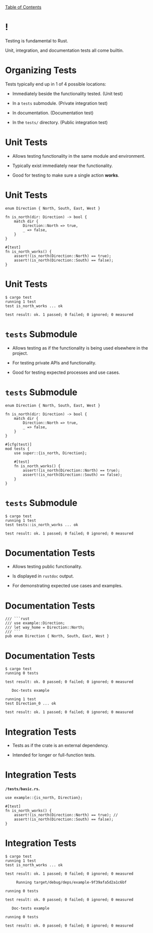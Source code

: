 [Table of Contents](./index.html)

!
=

Testing is fundamental to Rust.

Unit, integration, and documentation tests all come builtin.

Organizing Tests
================

Tests typically end up in 1 of 4 possible locations:

-   Immediately beside the functionality tested. (Unit test)

-   In a `tests` submodule. (Private integration test)

-   In documentation. (Documentation test)

-   In the `tests/` directory. (Public integration test)

Unit Tests
==========

-   Allows testing functionality in the same module and environment.

-   Typically exist immediately near the functionality.

-   Good for testing to make sure a single action **works**.

Unit Tests
==========

    enum Direction { North, South, East, West }

    fn is_north(dir: Direction) -> bool {
        match dir {
            Direction::North => true,
            _ => false,
        }
    }

    #[test]
    fn is_north_works() {
        assert!(is_north(Direction::North) == true);
        assert!(is_north(Direction::South) == false);
    }

Unit Tests
==========

    $ cargo test
    running 1 test
    test is_north_works ... ok

    test result: ok. 1 passed; 0 failed; 0 ignored; 0 measured

`tests` Submodule
=================

-   Allows testing as if the functionality is being used elsewhere in
    the project.

-   For testing private APIs and functionality.

-   Good for testing expected processes and use cases.

`tests` Submodule
=================

    enum Direction { North, South, East, West }

    fn is_north(dir: Direction) -> bool {
        match dir {
            Direction::North => true,
            _ => false,
        }
    }

    #[cfg(test)]
    mod tests {
        use super::{is_north, Direction};

        #[test]
        fn is_north_works() {
            assert!(is_north(Direction::North) == true);
            assert!(is_north(Direction::South) == false);
        }
    }

`tests` Submodule
=================

    $ cargo test
    running 1 test
    test tests::is_north_works ... ok

    test result: ok. 1 passed; 0 failed; 0 ignored; 0 measured

Documentation Tests
===================

-   Allows testing public functionality.

-   Is displayed in `rustdoc` output.

-   For demonstrating expected use cases and examples.

Documentation Tests
===================

    /// ```rust
    /// use example::Direction;
    /// let way_home = Direction::North;
    /// ```
    pub enum Direction { North, South, East, West }

Documentation Tests
===================

    $ cargo test
    running 0 tests

    test result: ok. 0 passed; 0 failed; 0 ignored; 0 measured

       Doc-tests example

    running 1 test
    test Direction_0 ... ok

    test result: ok. 1 passed; 0 failed; 0 ignored; 0 measured

Integration Tests
=================

-   Tests as if the crate is an external dependency.

-   Intended for longer or full-function tests.

Integration Tests
=================

**`/tests/basic.rs`.**

    use example::{is_north, Direction};

    #[test]
    fn is_north_works() {
        assert!(is_north(Direction::North) == true); // 
        assert!(is_north(Direction::South) == false);
    }

Integration Tests
=================

    $ cargo test
    running 1 test
    test is_north_works ... ok

    test result: ok. 1 passed; 0 failed; 0 ignored; 0 measured

         Running target/debug/deps/example-9f39afa5d2a1c6bf

    running 0 tests

    test result: ok. 0 passed; 0 failed; 0 ignored; 0 measured

       Doc-tests example

    running 0 tests

    test result: ok. 0 passed; 0 failed; 0 ignored; 0 measured
